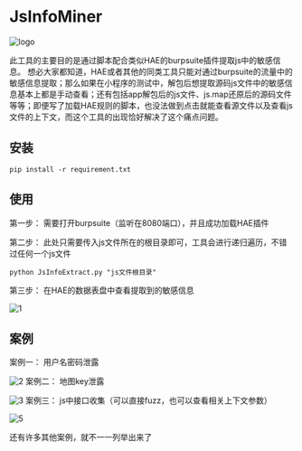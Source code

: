# JsInfoMiner

![logo](https://github.com/WULINPIN/JsInfoMiner/assets/30523752/51f6a4e5-9934-4e47-bbcb-d33c679932fd)

此工具的主要目的是通过脚本配合类似HAE的burpsuite插件提取js中的敏感信息。
想必大家都知道，HAE或者其他的同类工具只能对通过burpsuite的流量中的敏感信息提取；那么如果在小程序的测试中，解包后想提取源码js文件中的敏感信息基本上都是手动查看；还有包括app解包后的js文件、js.map还原后的源码文件等等；即便写了加载HAE规则的脚本，也没法做到点击就能查看源文件以及查看js文件的上下文，而这个工具的出现恰好解决了这个痛点问题。

## 安装

```
pip install -r requirement.txt
```

## 使用

第一步：
需要打开burpsuite（监听在8080端口），并且成功加载HAE插件

第二步：
此处只需要传入js文件所在的根目录即可，工具会进行递归遍历，不错过任何一个js文件

```
python JsInfoExtract.py "js文件根目录"
```

第三步：
在HAE的数据表盘中查看提取到的敏感信息

![1](https://github.com/WULINPIN/JsInfoMiner/assets/30523752/98c18e50-03fd-414b-8e06-7cda46881c9c)

## 案例

案例一：
用户名密码泄露

![2](https://github.com/WULINPIN/JsInfoMiner/assets/30523752/f4c04a01-fb3d-47f1-adbd-9d300e32f96c)
案例二：
地图key泄露

![3](https://github.com/WULINPIN/JsInfoMiner/assets/30523752/172febff-efb9-4595-b473-ed6020c6b528)
案例三：
js中接口收集（可以直接fuzz，也可以查看相关上下文参数）

![5](https://github.com/WULINPIN/JsInfoMiner/assets/30523752/2c6ff939-1047-4d23-becf-7d976311a92c)

还有许多其他案例，就不一一列举出来了
